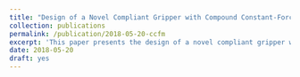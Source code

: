 ```yaml
---
title: "Design of a Novel Compliant Gripper with Compound Constant-Force Mechanism"
collection: publications
permalink: /publication/2018-05-20-ccfm
excerpt: 'This paper presents the design of a novel compliant gripper with flexure-based compound constant-force mechanism (CCFM), which integrates an active and a passive type of constant-force structures.'
date: 2018-05-20
draft: yes
---
```



